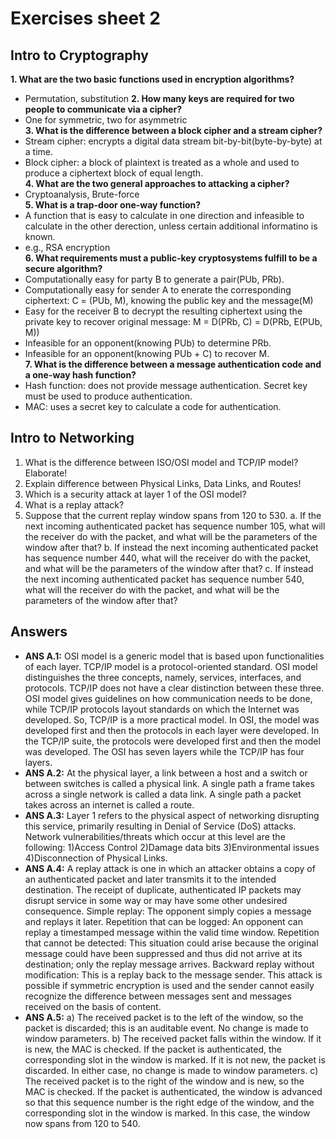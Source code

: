 # Exercises sheet 2

## Intro to Cryptography 

**1. What are the two basic functions used in encryption algorithms?**
  + Permutation, substitution 
**2. How many keys are required for two people to communicate via a cipher?** <br>
  + One for symmetric, two for asymmetric <br>
**3. What is the difference between a block cipher and a stream cipher?** <br>
  + Stream cipher: encrypts a digital data stream bit-by-bit(byte-by-byte) at a time. <br>
  + Block cipher: a block of plaintext is treated as a whole and used to produce a ciphertext block of equal length. <br>
**4. What are the two general approaches to attacking a cipher?** <br>
  + Cryptoanalysis, Brute-force <br>
**5. What is a trap-door one-way function?** <br>
  + A function that is easy to calculate in one direction and infeasible to calculate in the other derection, unless certain additional informatino is known. <br>
  + e.g., RSA encryption <br>
**6. What requirements must a public-key cryptosystems fulfill to be a secure algorithm?** <br>
  + Computationally easy for party B to generate a pair(PUb, PRb). <br>
  + Computationally easy for sender A to  enerate the corresponding ciphertext: C =  (PUb, M), knowing the public key and the message(M) <br>
  + Easy for the receiver B to decrypt the resulting ciphertext using the private key to recover original message: M = D(PRb, C) = D(PRb, E(PUb, M)) <br>
  + Infeasible for an opponent(knowing PUb) to determine PRb. <br>
  + Infeasible for an opponent(knowing PUb + C) to recover M. <br>
**7. What is the difference between a message authentication code and a one-way hash function?** <br>
  + Hash function: does not provide message authentication. Secret key must be used to produce authentication. <br>
  + MAC: uses a  secret key to calculate a code for authentication. <br>


## Intro to Networking 

1. What is the difference between ISO/OSI model and TCP/IP model? Elaborate!
2. Explain difference between Physical Links, Data Links, and Routes!
3. Which is a security attack at layer 1 of the OSI model?
4. What is a replay attack?
5. Suppose that the current replay window spans from 120 to 530.
a. If the next incoming authenticated packet has sequence number 105, what will the receiver do with the packet, and what will be the parameters of the window after that?
b. If instead the next incoming authenticated packet has sequence number 440, what will the receiver do with the packet, and what will be the parameters of the window after that?
c. If instead the next incoming authenticated packet has sequence number 540, what will the receiver do with the packet, and what will be the parameters of the window after that?

## Answers
- **ANS A.1:** OSI model is a generic model that is based upon functionalities of each layer. TCP/IP model is a protocol-oriented standard.
OSI model distinguishes the three concepts, namely, services, interfaces, and protocols. TCP/IP does not have a clear distinction between these three.
OSI model gives guidelines on how communication needs to be done, while TCP/IP protocols layout standards on which the Internet was developed. So, TCP/IP is a more practical model. In OSI, the model was developed first and then the protocols in each layer were developed. In the TCP/IP suite, the protocols were developed first and then the model was developed. The OSI has seven layers while the TCP/IP has four layers.
- **ANS A.2:** At the physical layer, a link between a host and a switch or between switches is called a physical link. A single path a frame takes across a single network is called a data link. A single path a packet takes across an internet is called a route.
- **ANS A.3:** Layer 1 refers to the physical aspect of networking disrupting this service, primarily resulting in Denial of Service (DoS) attacks. Network vulnerabilities/threats which occur at this level are the following: 1)Access Control 2)Damage data bits 3)Environmental issues 4)Disconnection of Physical Links.
- **ANS A.4:** A replay attack is one in which an attacker obtains a copy of an authenticated packet and later transmits it to the intended destination. The receipt of duplicate, authenticated IP packets may disrupt service in some way or may have some other undesired consequence. Simple replay: The opponent simply copies a message and replays it later. Repetition that can be logged: An opponent can replay a timestamped message within the valid time window. Repetition that cannot be detected: This situation could arise because the original message could have been suppressed and thus did not arrive at its destination; only the replay message arrives. Backward replay without modification: This is a replay back to the message sender. This attack is possible if symmetric encryption is used and the sender cannot easily recognize the difference between messages sent and messages received on the basis of content.
- **ANS A.5:** a) The received packet is to the left of the window, so the packet is discarded; this is an auditable event. No change is made to window parameters. b) The received packet falls within the window. If it is new, the MAC is checked. If the packet is authenticated, the corresponding slot in the window is marked. If it is not new, the packet is discarded. In either case, no change is made to window parameters. c) The received packet is to the right of the window and is new, so the MAC is checked. If the packet is authenticated, the window is advanced so that this sequence number is the right edge of the window, and the corresponding slot in the window is marked. In this case, the window now spans from 120 to 540.

